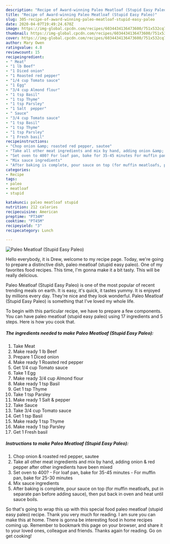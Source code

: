 ```yaml
---
description: "Recipe of Award-winning Paleo Meatloaf (Stupid Easy Paleo)"
title: "Recipe of Award-winning Paleo Meatloaf (Stupid Easy Paleo)"
slug: 305-recipe-of-award-winning-paleo-meatloaf-stupid-easy-paleo
date: 2020-04-07T19:49:24.670Z
image: https://img-global.cpcdn.com/recipes/6034434136473600/751x532cq70/paleo-meatloaf-stupid-easy-paleo-recipe-main-photo.jpg
thumbnail: https://img-global.cpcdn.com/recipes/6034434136473600/751x532cq70/paleo-meatloaf-stupid-easy-paleo-recipe-main-photo.jpg
cover: https://img-global.cpcdn.com/recipes/6034434136473600/751x532cq70/paleo-meatloaf-stupid-easy-paleo-recipe-main-photo.jpg
author: Mary Owen
ratingvalue: 4.8
reviewcount: 15
recipeingredient:
- " Meat"
- "1 lb Beef"
- "1 Diced onion"
- "1 Roasted red pepper"
- "1/4 cup Tomato sauce"
- "1 Egg"
- "3/4 cup Almond flour"
- "1 tsp Basil"
- "1 tsp Thyme"
- "1 tsp Parsley"
- "1 Salt  pepper"
- " Sauce"
- "3/4 cup Tomato sauce"
- "1 tsp Basil"
- "1 tsp Thyme"
- "1 tsp Parsley"
- "1 Fresh basil"
recipeinstructions:
- "Chop onion &amp; roasted red pepper, sautee"
- "Take all other meat ingredients and mix by hand, adding onion &amp; red pepper after other ingredients have been mixed"
- "Set oven to 400? For loaf pan, bake for 35-45 minutes For muffin pan, bake for 25-30 minutes"
- "Mix sauce ingredients"
- "After baking is complete, pour sauce on top (for muffin meatloafs, put in separate pan before adding sauce), then put back in oven and heat until sauce boils."
categories:
- Recipe
tags:
- paleo
- meatloaf
- stupid

katakunci: paleo meatloaf stupid 
nutrition: 212 calories
recipecuisine: American
preptime: "PT34M"
cooktime: "PT45M"
recipeyield: "3"
recipecategory: Lunch

---
```



![Paleo Meatloaf (Stupid Easy Paleo)](https://img-global.cpcdn.com/recipes/6034434136473600/751x532cq70/paleo-meatloaf-stupid-easy-paleo-recipe-main-photo.jpg)

Hello everybody, it is Drew, welcome to my recipe page. Today, we're going to prepare a distinctive dish, paleo meatloaf (stupid easy paleo). One of my favorites food recipes. This time, I'm gonna make it a bit tasty. This will be really delicious.



Paleo Meatloaf (Stupid Easy Paleo) is one of the most popular of recent trending meals on earth. It is easy, it's quick, it tastes yummy. It is enjoyed by millions every day. They're nice and they look wonderful. Paleo Meatloaf (Stupid Easy Paleo) is something that I've loved my whole life.


To begin with this particular recipe, we have to prepare a few components. You can have paleo meatloaf (stupid easy paleo) using 17 ingredients and 5 steps. Here is how you cook that.

##### The ingredients needed to make Paleo Meatloaf (Stupid Easy Paleo):

1. Take  Meat
1. Make ready 1 lb Beef
1. Prepare 1 Diced onion
1. Make ready 1 Roasted red pepper
1. Get 1/4 cup Tomato sauce
1. Take 1 Egg
1. Make ready 3/4 cup Almond flour
1. Make ready 1 tsp Basil
1. Get 1 tsp Thyme
1. Take 1 tsp Parsley
1. Make ready 1 Salt &amp; pepper
1. Take  Sauce
1. Take 3/4 cup Tomato sauce
1. Get 1 tsp Basil
1. Make ready 1 tsp Thyme
1. Make ready 1 tsp Parsley
1. Get 1 Fresh basil




##### Instructions to make Paleo Meatloaf (Stupid Easy Paleo):

1. Chop onion &amp; roasted red pepper, sautee
1. Take all other meat ingredients and mix by hand, adding onion &amp; red pepper after other ingredients have been mixed
1. Set oven to 400? - For loaf pan, bake for 35-45 minutes - For muffin pan, bake for 25-30 minutes
1. Mix sauce ingredients
1. After baking is complete, pour sauce on top (for muffin meatloafs, put in separate pan before adding sauce), then put back in oven and heat until sauce boils.




So that's going to wrap this up with this special food paleo meatloaf (stupid easy paleo) recipe. Thank you very much for reading. I am sure you can make this at home. There is gonna be interesting food in home recipes coming up. Remember to bookmark this page on your browser, and share it to your loved ones, colleague and friends. Thanks again for reading. Go on get cooking!
